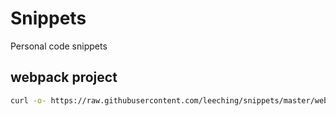 # Snippets

Personal code snippets

## webpack project

```bash
curl -o- https://raw.githubusercontent.com/leeching/snippets/master/webpack/install.sh | bash
```
